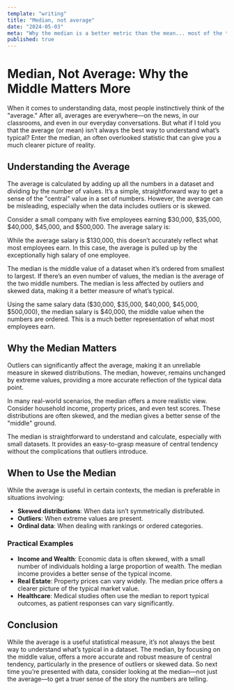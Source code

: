 ```yaml
---
template: "writing"
title: "Median, not average"
date: "2024-05-03"
meta: "Why the median is a better metric than the mean... most of the time."
published: true
---
```


# Median, Not Average: Why the Middle Matters More

When it comes to understanding data, most people instinctively think of the "average."
After all, averages are everywhere—on the news, in our classrooms, and even in our everyday conversations.
But what if I told you that the average (or mean) isn’t always the best way to understand what’s typical?
Enter the median, an often overlooked statistic that can give you a much clearer picture of reality.

## Understanding the Average

The average is calculated by adding up all the numbers in a dataset and dividing by the number of values.
It’s a simple, straightforward way to get a sense of the "central" value in a set of numbers.
However, the average can be misleading, especially when the data includes outliers or is skewed.

Consider a small company with five employees earning $30,000, $35,000, $40,000, $45,000, and $500,000. The average salary is:

While the average salary is $130,000, this doesn’t accurately reflect what most employees earn.
In this case, the average is pulled up by the exceptionally high salary of one employee.

The median is the middle value of a dataset when it’s ordered from smallest to largest.
If there’s an even number of values, the median is the average of the two middle numbers.
The median is less affected by outliers and skewed data, making it a better measure of what’s typical.

Using the same salary data ($30,000, $35,000, $40,000, $45,000, $500,000),
the median salary is $40,000, the middle value when the numbers are ordered.
This is a much better representation of what most employees earn.

## Why the Median Matters

Outliers can significantly affect the average, making it an unreliable measure in skewed distributions.
The median, however, remains unchanged by extreme values, providing a more accurate reflection of the typical data point.

In many real-world scenarios, the median offers a more realistic view.
Consider household income, property prices, and even test scores.
These distributions are often skewed, and the median gives a better sense of the "middle" ground.

The median is straightforward to understand and calculate, especially with small datasets.
It provides an easy-to-grasp measure of central tendency without the complications that outliers introduce.

## When to Use the Median

While the average is useful in certain contexts, the median is preferable in situations involving:

- **Skewed distributions**: When data isn’t symmetrically distributed.
- **Outliers**: When extreme values are present.
- **Ordinal data**: When dealing with rankings or ordered categories.

### Practical Examples

- **Income and Wealth**: Economic data is often skewed, with a small number of individuals holding a large proportion of wealth. The median income provides a better sense of the typical income.
- **Real Estate**: Property prices can vary widely. The median price offers a clearer picture of the typical market value.
- **Healthcare**: Medical studies often use the median to report typical outcomes, as patient responses can vary significantly.

## Conclusion

While the average is a useful statistical measure, it’s not always the best way to understand what’s typical in a dataset. The median, by focusing on the middle value, offers a more accurate and robust measure of central tendency, particularly in the presence of outliers or skewed data. So next time you’re presented with data, consider looking at the median—not just the average—to get a truer sense of the story the numbers are telling.

